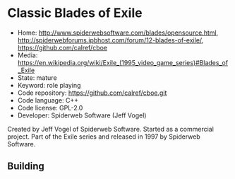 # Classic Blades of Exile

- Home: http://www.spiderwebsoftware.com/blades/opensource.html, http://spiderwebforums.ipbhost.com/forum/12-blades-of-exile/, https://github.com/calref/cboe
- Media: https://en.wikipedia.org/wiki/Exile_(1995_video_game_series)#Blades_of_Exile
- State: mature
- Keyword: role playing
- Code repository: https://github.com/calref/cboe.git
- Code language: C++
- Code license: GPL-2.0
- Developer: Spiderweb Software (Jeff Vogel)

Created by Jeff Vogel of Spiderweb Software.
Started as a commercial project. Part of the Exile series and released in 1997 by Spiderweb Software.

## Building
